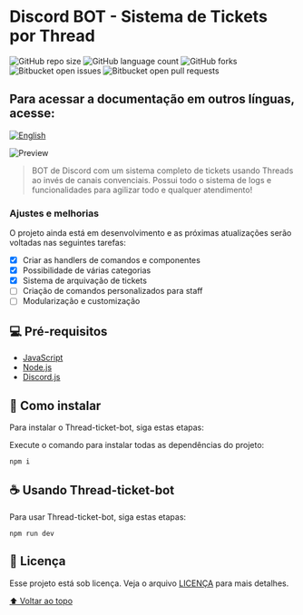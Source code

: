 # Discord BOT - Sistema de Tickets por Thread

<!---Esses são exemplos. Veja https://shields.io para outras pessoas ou para personalizar este conjunto de escudos. Você pode querer incluir dependências, status do projeto e informações de licença aqui--->

![GitHub repo size](https://img.shields.io/github/repo-size/adrfelipe/thread-ticket-bot?style=for-the-badge)
![GitHub language count](https://img.shields.io/github/languages/count/adrfelipe/thread-ticket-bot?style=for-the-badge)
![GitHub forks](https://img.shields.io/github/forks/adrfelipe/thread-ticket-bot?style=for-the-badge)
![Bitbucket open issues](https://img.shields.io/bitbucket/issues/adrfelipe/thread-ticket-bot?style=for-the-badge)
![Bitbucket open pull requests](https://img.shields.io/bitbucket/pr-raw/adrfelipe/thread-ticket-bot?style=for-the-badge)

## Para acessar a documentação em outros línguas, acesse:
[![English](https://img.shields.io/badge/language-en-blue?style=for-the-badge)](https://github.com/adrfelipe/thread-ticket-bot/blob/main/README.en.md?style=for-the-badge)

<img src="https://cdn.discordapp.com/attachments/998091644597440604/1044988173954064384/image.png" alt="Preview">


> BOT de Discord com um sistema completo de tickets usando Threads ao invés de canais convenciais. Possui todo o sistema de logs e funcionalidades para agilizar todo e qualquer atendimento!

### Ajustes e melhorias

O projeto ainda está em desenvolvimento e as próximas atualizações serão voltadas nas seguintes tarefas:

- [x] Criar as handlers de comandos e componentes
- [x] Possibilidade de várias categorias
- [x] Sistema de arquivação de tickets
- [ ] Criação de comandos personalizados para staff
- [ ] Modularização e customização

## 💻 Pré-requisitos

* [JavaScript](https://developer.mozilla.org/pt-BR/docs/Web/JavaScript)
* [Node.js](https://nodejs.org/)
* [Discord.js](https://discordjs.guide/#before-you-begin)

## 🚀 Como instalar

Para instalar o Thread-ticket-bot, siga estas etapas:

Execute o comando para instalar todas as dependências do projeto:
```
npm i
```

## ☕ Usando Thread-ticket-bot

Para usar Thread-ticket-bot, siga estas etapas:
```
npm run dev
```

## 📝 Licença

Esse projeto está sob licença. Veja o arquivo [LICENÇA](LICENSE) para mais detalhes.

[⬆ Voltar ao topo](thread-ticket-bot)<br>
